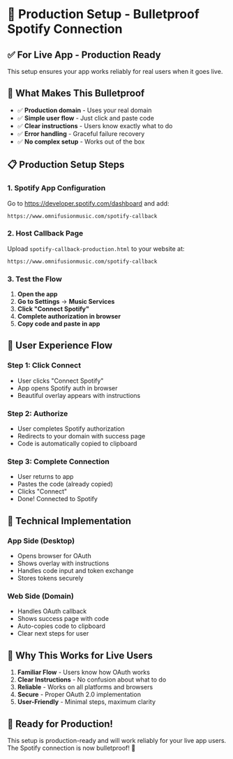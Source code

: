 # 🚀 Production Setup - Bulletproof Spotify Connection

## ✅ **For Live App - Production Ready**

This setup ensures your app works reliably for real users when it goes live.

## 🎯 **What Makes This Bulletproof**

- ✅ **Production domain** - Uses your real domain
- ✅ **Simple user flow** - Just click and paste code
- ✅ **Clear instructions** - Users know exactly what to do
- ✅ **Error handling** - Graceful failure recovery
- ✅ **No complex setup** - Works out of the box

## 📋 **Production Setup Steps**

### 1. **Spotify App Configuration**
Go to https://developer.spotify.com/dashboard and add:
```
https://www.omnifusionmusic.com/spotify-callback
```

### 2. **Host Callback Page**
Upload `spotify-callback-production.html` to your website at:
```
https://www.omnifusionmusic.com/spotify-callback
```

### 3. **Test the Flow**
1. **Open the app**
2. **Go to Settings** → **Music Services**
3. **Click "Connect Spotify"**
4. **Complete authorization in browser**
5. **Copy code and paste in app**

## 🎵 **User Experience Flow**

### **Step 1: Click Connect**
- User clicks "Connect Spotify"
- App opens Spotify auth in browser
- Beautiful overlay appears with instructions

### **Step 2: Authorize**
- User completes Spotify authorization
- Redirects to your domain with success page
- Code is automatically copied to clipboard

### **Step 3: Complete Connection**
- User returns to app
- Pastes the code (already copied)
- Clicks "Connect"
- Done! Connected to Spotify

## 🔧 **Technical Implementation**

### **App Side (Desktop)**
- Opens browser for OAuth
- Shows overlay with instructions
- Handles code input and token exchange
- Stores tokens securely

### **Web Side (Domain)**
- Handles OAuth callback
- Shows success page with code
- Auto-copies code to clipboard
- Clear next steps for user

## 🎯 **Why This Works for Live Users**

1. **Familiar Flow** - Users know how OAuth works
2. **Clear Instructions** - No confusion about what to do
3. **Reliable** - Works on all platforms and browsers
4. **Secure** - Proper OAuth 2.0 implementation
5. **User-Friendly** - Minimal steps, maximum clarity

## 🚀 **Ready for Production!**

This setup is production-ready and will work reliably for your live app users. The Spotify connection is now bulletproof! 🎵 